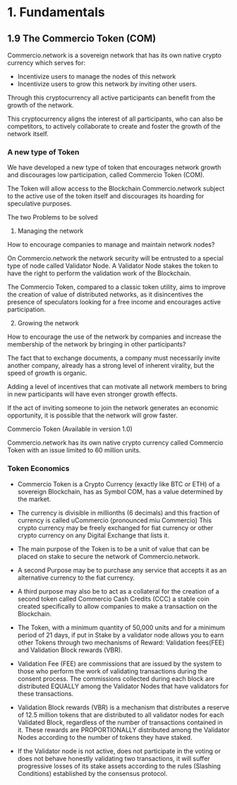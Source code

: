 # 1. Fundamentals

## 1.9 The Commercio Token (COM)

Commercio.network is a sovereign network that has its own native crypto currency which serves for:

* Incentivize users to manage the nodes of this network
* Incentivize users to grow this network by inviting other users.
  
Through this cryptocurrency all active participants can benefit from the growth of the network. 

This cryptocurrency aligns the interest of all participants, who can also be competitors, to actively collaborate to create and foster the growth of the network itself.


### A new type of Token

We have developed a new type of token that encourages network growth and discourages low participation, called Commercio Token (COM).

The Token will allow access to the Blockchain Commercio.network subject to the active use of the token itself and discourages its hoarding for speculative purposes.

The two Problems to be solved

1. Managing the network 

How to encourage companies to manage and maintain network nodes?

On Commercio.network the network security will be entrusted to a special type of node called Validator Node. A Validator Node stakes the token to have the right to perform the validation work of the Blockchain.

The Commercio Token, compared to a classic token utility, aims to improve the creation of value of distributed networks, as it disincentives the presence of speculators looking for a free income and encourages active participation.

2. Growing the network

How to encourage the use of the network by companies and increase the membership of the network by bringing in other participants?

The fact that to exchange documents, a company must necessarily invite another company, already has a strong level of inherent virality, but the speed of growth is organic.

Adding a level of incentives that can motivate all network members to bring in new participants will have even stronger growth effects.

If the act of inviting someone to join the network generates an economic opportunity, it is possible that the network will grow faster.

Commercio Token (Available in version 1.0)

Commercio.network has its own native crypto currency called Commercio Token with an issue limited to 60 million units.

###  Token Economics

* Commercio Token is a Crypto Currency (exactly like BTC or ETH) of a sovereign Blockchain, has as Symbol COM, has a value determined by the market.

* The currency is divisible in millionths (6 decimals) and this fraction of currency is called uCommercio (pronounced miu Commercio) This crypto currency may be freely exchanged for fiat currency or other crypto currency on any Digital Exchange that lists it.

* The main purpose of the Token is to be a unit of value that can be placed on stake to secure the network of Commercio.network.

* A second Purpose may be to purchase any service that accepts it as an alternative currency to the fiat currency.

* A third purpose may also be to act as a collateral for the creation of a second token called Commercio Cash Credits (CCC) a stable coin created specifically to allow companies to make a transaction on the Blockchain.

* The Token, with a minimum quantity of 50,000 units and for a minimum period of 21 days, if put in Stake by a validator node allows you to earn other Tokens through two mechanisms of Reward: Validation fees(FEE) and Validation Block rewards (VBR).
* Validation Fee (FEE) are commissions that are issued by the system to those who perform the work of validating transactions during the consent process. The commissions collected during each block are distributed EQUALLY among the Validator Nodes that have validators for these transactions.
* Validation Block rewards (VBR) is a mechanism that distributes a reserve of 12.5 million tokens that are distributed to all validator nodes for each Validated Block, regardless of the number of transactions contained in it. These rewards are PROPORTIONALLY distributed among the Validator Nodes according to the number of tokens they have staked.

* If the Validator node is not active, does not participate in the voting or does not behave honestly validating two transactions, it will suffer progressive losses of its stake assets according to the rules (Slashing Conditions) established by the consensus protocol.